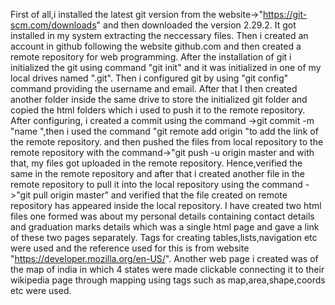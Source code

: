 First of all,i installed the latest git version from the website->"https://git-scm.com/downloads" and then downloaded the version 2.29.2. 
It got installed in my system extracting the neccessary files. Then i created an account in github following the website github.com and then created a remote repository for web programming.
After the installation of git i initialized the git using command "git init" and it was initialized in one of my local drives named ".git".
Then i configured git by using "git config" command providing the username and email.
After that I then created another folder inside the same drive to store the initialized git folder and copied the html folders which i used to push it to the remote repository.
After configuring, i created a commit using the command ->git commit -m "name ",then i used the command "git remote add origin "to add the link of the remote repository.
and then pushed the files from local repository to the remote repository with the command->"git push -u origin master and with that, my files got uploaded in the remote repository.
Hence,verified the same in the remote repository and after that i created another file in the remote repository to pull it into the local repository using the command
->"git pull origin master" and verified that the file created on remote repository has appeared inside the local repository.
I have created two html files one formed was about my personal details containing contact details and graduation marks details which was a single html page and gave a link of these two
pages separately. Tags for creating tables,lists,navigation etc were used and the reference used for this is from website "https://developer.mozilla.org/en-US/".
Another web page i created was of the map of india in which 4 states were made clickable connecting it to their wikipedia page through mapping using tags such as map,area,shape,coords etc were
used.
